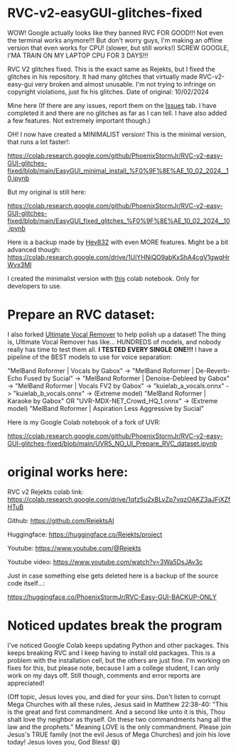 # RVC-v2-easyGUI-glitches-fixed
WOW! Google actually looks like they banned RVC FOR GOOD!!! Not even the terminal works anymore!!! But don't worry guys, I'm making an offline version that even works for CPU! (slower, but still works!) SCREW GOOGLE, I'MA TRAIN ON MY LAPTOP CPU FOR 3 DAYS!!!

RVC V2 glitches fixed. This is the exact same as Rejekts, but I fixed the glitches in his repository. It had many glitches that virtually made RVC-v2-easy-gui very broken and almost unusable. I'm not trying to infringe on copyright violations, just fix his glitches. Date of original: 10/02/2024

Mine here (If there are any issues, report them on the [Issues](https://github.com/PhoenixStormJr/RVC-v2-easy-GUI-glitches-fixed/issues) tab. I have completed it and there are no glitches as far as I can tell. I have also added a few features. Not extremely important though.)

OH! I now have created a MINIMALIST version! This is the minimal version, that runs a lot faster!:

https://colab.research.google.com/github/PhoenixStormJr/RVC-v2-easy-GUI-glitches-fixed/blob/main/EasyGUI_minimal_install_%F0%9F%8E%AE_10_02_2024__10.ipynb

But my original is still here:

https://colab.research.google.com/github/PhoenixStormJr/RVC-v2-easy-GUI-glitches-fixed/blob/main/EasyGUI_fixed_glitches_%F0%9F%8E%AE_10_02_2024__10.ipynb

Here is a backup made by [Hev832](https://huggingface.co/Hev832) with even MORE features. Might be a bit advanced though: https://colab.research.google.com/drive/1UiYHNiQO9abKxShA4cgV1gwqHrWvx3Ml

I created the minimalist version with [this](https://colab.research.google.com/github/PhoenixStormJr/ultra-fast-colab-setup-no-pip/blob/main/ultra_fast_colab_setup_no_pip.ipynb) colab notebook. Only for developers to use.

# Prepare an RVC dataset:

I also forked [Ultimate Vocal Remover](https://github.com/Eddycrack864/UVR5-NO-UI?tab=readme-ov-file) to help polish up a dataset! The thing is, Ultimate Vocal Remover has like... HUNDREDS of models, and nobody really has time to test them all. **I TESTED EVERY SINGLE ONE!!!** I have a pipeline of the BEST models to use for voice separation: 

"MelBand Roformer | Vocals by Gabox" -> "MelBand Roformer | De-Reverb-Echo Fused by Sucial" -> "MelBand Roformer | Denoise-Debleed by Gabox" -> "MelBand Roformer | Vocals FV2 by Gabox" -> "kuielab_a_vocals.onnx" -> "kuielab_b_vocals.onnx" -> (Extreme model) "MelBand Roformer | Karaoke by Gabox" OR "UVR-MDX-NET_Crowd_HQ_1.onnx" -> (Extreme model) "MelBand Roformer | Aspiration Less Aggressive by Sucial"

Here is my Google Colab notebook of a fork of UVR:

https://colab.research.google.com/github/PhoenixStormJr/RVC-v2-easy-GUI-glitches-fixed/blob/main/UVR5_NO_UI_Prepare_RVC_dataset.ipynb

# original works here:

RVC v2 Rejekts colab link: https://colab.research.google.com/drive/1qfz5u2xBLyZp7vqzOAKZ3aJFjXZfHTuB

Github: https://github.com/RejektsAI

Huggingface: https://huggingface.co/Rejekts/project

Youtube: https://www.youtube.com/@Rejekts

Youtube video: https://www.youtube.com/watch?v=3Wa5DsJAv3c

Just in case something else gets deleted here is a backup of the source code itself...:

https://huggingface.co/PhoenixStormJr/RVC-Easy-GUI-BACKUP-ONLY

# Noticed updates break the program

I've noticed Google Colab keeps updating Python and other packages. This keeps breaking RVC and I keep having to install old packages. This is a problem with the installation cell, but the others are just fine. I'm working on fixes for this, but please note, because I am a college student, I can only work on my days off. Still though, comments and error reports are appreciated!

(Off topic, Jesus loves you, and died for your sins. Don't listen to corrupt Mega Churches with all these rules, Jesus said in Matthew 22:38-40: "This is the great and first commandment. And a second like unto it is this, Thou shalt love thy neighbor as thyself. On these two commandments hang all the law and the prophets." Meaning LOVE is the only commandment. Please join Jesus's TRUE family (not the evil Jesus of Mega Churches) and join his love today! Jesus loves you, God Bless! 😄)
